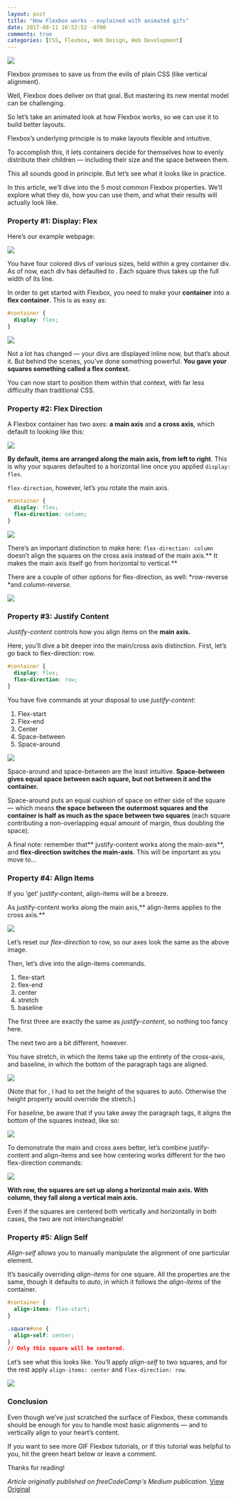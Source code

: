 ```yaml
---
layout: post
title: "How Flexbox works — explained with animated gifs"
date: 2017-08-11 16:52:52 -0700
comments: true
categories: [CSS, Flexbox, Web Design, Web Development]
---
```


![](https://cdn-images-1.medium.com/max/1000/1*zyzR64aw4rDPsoG-ZwZ9rQ.png)

Flexbox promises to save us from the evils of plain CSS (like vertical
alignment).

Well, Flexbox does deliver on that goal. But mastering its new mental model can
be challenging.

So let’s take an animated look at how Flexbox works, so we can use it to build
better layouts.

<!--more-->

Flexbox’s underlying principle is to make layouts flexible and intuitive.

To accomplish this, it lets containers decide for themselves how to evenly
distribute their children — including their size and the space between them.

This all sounds good in principle. But let’s see what it looks like in practice.

In this article, we’ll dive into the 5 most common Flexbox properties. We’ll
explore what they do, how you can use them, and what their results will actually
look like.

### Property #1: Display: Flex

Here’s our example webpage:

![](https://cdn-images-1.medium.com/max/1000/1*ifusEqwI87nBKXgK9oZ_7A.gif)

You have four colored divs of various sizes, held within a grey container div.
As of now, each div has defaulted to . Each square thus takes up the full width
of its line.

In order to get started with Flexbox, you need to make your **container** into a
**flex container**. This is as easy as:

``` css
#container {
  display: flex;
}
``` 

![](https://cdn-images-1.medium.com/max/1000/1*L2W-ziqU45a1BNWV79ijDQ.gif)

Not a lot has changed — your divs are displayed inline now, but that’s about it.
But behind the scenes, you’ve done something powerful. **You gave your squares
something called a flex context.**

You can now start to position them within that context, with far less difficulty
than traditional CSS.

### Property #2: Flex Direction

A Flexbox container has two axes: **a main axis** and **a cross axis**, which
default to looking like this:

![](https://cdn-images-1.medium.com/max/800/1*_Ruy6jFG7gUpSf76IUcJTQ.png)

**By default, items are arranged along the main axis, from left to right**. This
is why your squares defaulted to a horizontal line once you applied `display: flex`.

`flex-direction`, however, let’s you rotate the main axis.

``` css
#container {
  display: flex;
  flex-direction: column;
}
```

![](https://cdn-images-1.medium.com/max/1000/1*4yKnG2-vuPF5XA-BmXADLQ.gif)

There’s an important distinction to make here: `flex-direction: column` doesn’t align the squares on the
cross axis instead of the main axis.** It makes the main axis itself go from
horizontal to vertical.**

There are a couple of other options for flex-direction, as well: *row-reverse
*and *column-reverse.*

![](https://cdn-images-1.medium.com/max/1000/1*PBr_ncouIehALaEOWmSbpQ.gif)

### Property #3: Justify Content

*Justify-content* controls how you align items on the **main axis.**

Here, you’ll dive a bit deeper into the main/cross axis distinction. First,
let’s go back to flex-direction: row.

``` css
#container {
  display: flex;
  flex-direction: row;
}
```

You have five commands at your disposal to use *justify-content*:

1.  Flex-start
2.  Flex-end
3.  Center
4.  Space-between
5.  Space-around

![](https://cdn-images-1.medium.com/max/1000/1*2-6Tw8jqWrMKOfIugKyuDA.gif)

Space-around and space-between are the least intuitive. **Space-between gives
equal space between each square, but not between it and the container.**

Space-around puts an equal cushion of space on either side of the square — which
means **the space between the outermost squares and the container is half as
much as the space between two squares** (each square contributing a
non-overlapping equal amount of margin, thus doubling the space).

A final note: remember that** justify-content works along the main-axis**, and
**flex-direction switches the main-axis**. This will be important as you move
to…

### Property #4: Align Items

If you ‘get’ justify-content, align-items will be a breeze.

As justify-content works along the main axis,** align-items applies to the cross
axis.**

![](https://cdn-images-1.medium.com/max/800/1*_Ruy6jFG7gUpSf76IUcJTQ.png)

Let’s reset our *flex-direction* to row, so our axes look the same as the above
image.

Then, let’s dive into the align-items commands.

1.  flex-start
2.  flex-end
3.  center
4.  stretch
5.  baseline

The first three are exactly the same as *justify-content*, so nothing too fancy
here.

The next two are a bit different, however.

You have stretch, in which the items take up the entirety of the cross-axis, and
baseline, in which the bottom of the paragraph tags are aligned.

![](https://cdn-images-1.medium.com/max/1000/1*htfdNmRIIFu_veRaFOj5qA.gif)

(Note that for , I had to set the height of the squares to auto. Otherwise the
height property would override the stretch.)

For baseline, be aware that if you take away the paragraph tags, it aligns the
bottom of the squares instead, like so:

![](https://cdn-images-1.medium.com/max/1000/1*6dd9KnKMUN49lFsbHlJi6A.png)

To demonstrate the main and cross axes better, let’s combine justify-content and
align-items and see how centering works different for the two flex-direction
commands:

![](https://cdn-images-1.medium.com/max/1000/1*6mq-Uay7t6NhdF2E41Do0g.gif)

**With row, the squares are set up along a horizontal main axis. With column,
they fall along a vertical main axis.**

Even if the squares are centered both vertically and horizontally in both cases,
the two are not interchangeable!

### Property #5: Align Self

*Align-self* allows you to manually manipulate the alignment of one particular
element.

It’s basically overriding *align-items* for one square. All the properties are
the same, though it defaults to *auto*, in which it follows the *align-items* of
the container.

``` css
#container {
  align-items: flex-start;
}

.square#one {
  align-self: center;
}
// Only this square will be centered.
```

Let’s see what this looks like. You’ll apply *align-self* to two squares, and
for the rest apply `align-items: center` and `flex-direction: row`.

![](https://cdn-images-1.medium.com/max/1000/1*HIADl1oL6pxXb2dMh_pXSQ.gif)

### Conclusion

Even though we’ve just scratched the surface of Flexbox, these commands should
be enough for you to handle most basic alignments — and to vertically align to
your heart’s content.

If you want to see more GIF Flexbox tutorials, or if this tutorial was helpful
to you, hit the green heart below or leave a comment.

Thanks for reading!

*Article originally published on freeCodeCamp's Medium publication.* [View Original](https://medium.freecodecamp.org/an-animated-guide-to-flexbox-d280cf6afc35)